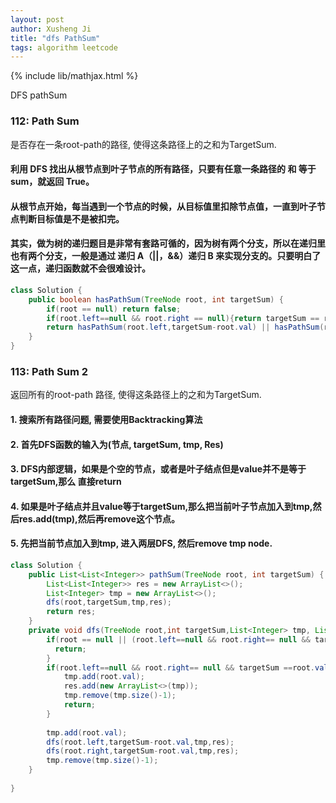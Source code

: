 ```yaml
---
layout: post
author: Xusheng Ji
title: "dfs PathSum"
tags: algorithm leetcode
---
```


{% include lib/mathjax.html %}


<script type="text/javascript" async
  src="https://cdnjs.cloudflare.com/ajax/libs/mathjax/2.7.5/MathJax.js?config=TeX-MML-AM_CHTML">
</script>

<script type="text/x-mathjax-config">
  MathJax.Hub.Config({
    extensions: [
      "MathMenu.js",
      "MathZoom.js",
      "AssistiveMML.js",
      "a11y/accessibility-menu.js"
    ],
    jax: ["input/TeX", "output/CommonHTML"],
    TeX: {
      extensions: [
        "AMSmath.js",
        "AMSsymbols.js",
        "noErrors.js",
        "noUndefined.js",
      ]
    }
  });
</script>

DFS pathSum 

### 112: Path Sum 
是否存在一条root-path的路径, 使得这条路径上的之和为TargetSum. 

#### 利用 DFS 找出从根节点到叶子节点的所有路径，只要有任意一条路径的 和 等于 sum，就返回 True。

#### 从根节点开始，每当遇到一个节点的时候，从目标值里扣除节点值，一直到叶子节点判断目标值是不是被扣完。

#### 其实，做为树的递归题目是非常有套路可循的，因为树有两个分支，所以在递归里也有两个分支，一般是通过 递归 A（||，&&）递归 B 来实现分支的。只要明白了这一点，递归函数就不会很难设计。


```java
class Solution {
    public boolean hasPathSum(TreeNode root, int targetSum) {
        if(root == null) return false;
        if(root.left==null && root.right == null){return targetSum == root.val;}
        return hasPathSum(root.left,targetSum-root.val) || hasPathSum(root.right,targetSum-root.val);
    }
}

```



### 113: Path Sum 2
返回所有的root-path 路径, 使得这条路径上的之和为TargetSum.

#### 1. 搜索所有路径问题, 需要使用Backtracking算法


####  2. 首先DFS函数的输入为(节点, targetSum, tmp, Res)


####  3. DFS内部逻辑，如果是个空的节点，或者是叶子结点但是value并不是等于targetSum,那么 直接return


####  4. 如果是叶子结点并且value等于targetSum,那么把当前叶子节点加入到tmp,然后res.add(tmp),然后再remove这个节点。


####  5. 先把当前节点加入到tmp, 进入两层DFS, 然后remove tmp node.





```java
class Solution {
    public List<List<Integer>> pathSum(TreeNode root, int targetSum) {
        List<List<Integer>> res = new ArrayList<>();
        List<Integer> tmp = new ArrayList<>();
        dfs(root,targetSum,tmp,res);
        return res;
    }
    private void dfs(TreeNode root,int targetSum,List<Integer> tmp, List<List<Integer>> res){
        if(root == null || (root.left==null && root.right== null && targetSum !=root.val)){
          return;
        }
        if(root.left==null && root.right== null && targetSum ==root.val){
            tmp.add(root.val);
            res.add(new ArrayList<>(tmp));
            tmp.remove(tmp.size()-1);
            return;
        }
      
        tmp.add(root.val);
        dfs(root.left,targetSum-root.val,tmp,res);
        dfs(root.right,targetSum-root.val,tmp,res);
        tmp.remove(tmp.size()-1);
    }
    
}

```











